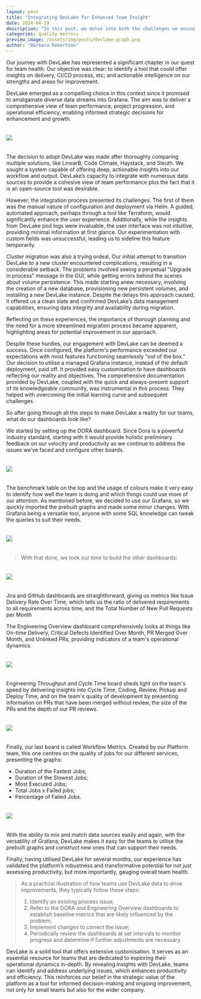 ```yaml
---
layout: post
title: "Integrating DevLake for Enhanced Team Insight"
date: 2024-04-19
description: "In this post, we delve into both the challenges we encountered and the successes we achieved as we integrated DevLake into our tech stack. From navigating initial setup hurdles to achieving meaningful insights through customised dashboards, we'll cover how DevLake has contributed to our approach to data-driven decision-making and continuous improvement."
categories: quality metrics 
preview_image: /assets/img/posts/devlake-graph.png
author: "Bárbara Robertson"
---
```


Our journey with DevLake has represented a significant chapter in our quest for team health. Our objective was clear: to identify a tool that could offer insights on delivery, CI/CD process, etc; and actionable intelligence on our strengths and areas for improvement.

DevLake emerged as a compelling choice in this context since it promised to amalgamate diverse data streams into Grafana. The aim was to deliver a comprehensive view of team performance, project progression, and operational efficiency, enabling informed strategic decisions for enhancement and growth.

<img src="/assets/img/posts/devlake-data-sources.png" style="margin-top: 20px; margin-bottom: 20px;">

The decision to adopt DevLake was made after thoroughly comparing multiple solutions, like LinearB, Code Climate, Haystack, and Sleuth. We sought a system capable of offering deep, actionable insights into our workflow and output. DevLake’s capacity to integrate with numerous data sources to provide a cohesive view of team performance plus the fact that it is an open-source tool was desirable.

However, the integration process presented its challenges. The first of them was the manual nature of configuration and deployment via Helm. A guided, automated approach, perhaps through a tool like Terraform, would significantly enhance the user experience. Additionally, while the insights from DevLake pod logs were invaluable, the user interface was not intuitive, providing minimal information at first glance. Our experimentation with custom fields was unsuccessful, leading us to sideline this feature temporarily. 

Cluster migration was also a trying ordeal. Our initial attempt to transition DevLake to a new cluster encountered complications, resulting in a considerable setback. The problems involved seeing a perpetual "Upgrade in process" message in the GUI, while getting errors behind the scenes about volume persistence. This made starting anew necessary, involving the creation of a new database, provisioning new persistent volumes, and installing a new DevLake instance. Despite the delays this approach caused, it offered us a clean slate and confirmed DevLake’s data management capabilities, ensuring data integrity and availability during migration.

Reflecting on these experiences, the importance of thorough planning and the need for a more streamlined migration process became apparent, highlighting areas for potential improvement in our approach.

Despite these hurdles, our engagement with DevLake can be deemed a success. Once configured, the platform's performance exceeded our expectations with most features functioning seamlessly "out of the box." Our decision to utilise a managed Grafana instance, instead of the default deployment, paid off. It provided easy customisation to have dashboards reflecting our reality and objectives.
The comprehensive documentation provided by DevLake, coupled with the quick and always-present support of its knowledgeable community, was instrumental in this process. They helped with overcoming the initial learning curve and subsequent challenges.

So after going through all the steps to make DevLake a reality for our teams, what do our dashboards look like? 

We started by setting up the DORA dashboard. Since Dora is a powerful industry standard, starting with it would provide holistic preliminary feedback on our velocity and productivity as we continue to address the issues we've faced and configure other boards.

<img src="/assets/img/posts/devlake-dora-metrics.png" style="margin-top: 20px; margin-bottom: 20px;">

The benchmark table on the top and the usage of colours make it very easy to identify how well the team is doing and which things could use more of our attention. As mentioned before, we decided to use our Grafana, so we quickly imported the prebuilt graphs and made some minor changes. With Grafana being a versatile tool, anyone with some SQL knowledge can tweak the queries to suit their needs. 

<img src="/assets/img/posts/devlake-sql-query.png" style="margin-top: 20px; margin-bottom: 20px;">

> With that done, we took our time to build the other dashboards:

<img src="/assets/img/posts/devlake-dashboard-list.png" style="margin-top: 20px; margin-bottom: 20px;">

Jira and GitHub dashboards are straightforward, giving us metrics like Issue Delivery Rate Over Time, which tells us the ratio of delivered requirements to all requirements across time, and the Total Number of New Pull Requests per Month

The Engineering Overview dashboard comprehensively looks at things like On-time Delivery, Critical Defects Identified Over Month, PR Merged Over Month, and Unlinked PRs, providing indicators of a team's operational dynamics.

<img src="/assets/img/posts/devlake-engineering-overview.png" style="margin-top: 20px; margin-bottom: 20px;">

Engineering Throughput and Cycle Time board sheds light on the team's speed by delivering insights into Cycle Time, Coding, Review, Pickup and Deploy Time, and on the team's quality of development by presenting information on PRs that have been merged without review, the size of the PRs and the depth of our PR reviews.

<img src="/assets/img/posts/devlake-throughput-and-cycle-time.png" style="margin-top: 20px; margin-bottom: 20px;">

Finally, our last board is called Workflow Metrics. Created by our Platform team, this one centres on the quality of jobs for our different services, presenting the graphs: 

* Duration of the Fastest Jobs;
* Duration of the Slowest Jobs;
* Most Executed Jobs;
* Total Jobs x Failed jobs;
* Percentage of Failed Jobs.

<img src="/assets/img/posts/devlake-percentage-of-failed-jobs.png" style="margin-top: 20px; margin-bottom: 20px;">

With the ability to mix and match data sources easily and again, with the versatility of Grafana, DevLake makes it easy for the teams to utilise the prebuilt graphs and construct new ones that can support their needs. 

Finally, having utilised DevLake for several months, our experience has validated the platform’s robustness and transformative potential for not just assessing productivity, but more importantly, gauging overall team health. 

> As a practical illustration of how teams use DevLake data to drive improvements, they typically follow these steps:
> 1. Identify an existing process issue;
> 2. Refer to the DORA and Engineering Overview dashboards to establish baseline metrics that are likely influenced by the problem;
> 3. Implement changes to correct the issue;
> 4. Periodically review the dashboards at set intervals to monitor progress and determine if further adjustments are necessary.

DevLake is a solid tool that offers extensive customisation. It serves as an essential resource for teams that are dedicated to exploring their operational dynamics in-depth. By revealing insights with DevLake, teams can identify and address underlying issues, which enhances productivity and efficiency. This reinforces our belief in the strategic value of the platform as a tool for informed decision-making and ongoing improvement, not only for small teams but also for the wider company.